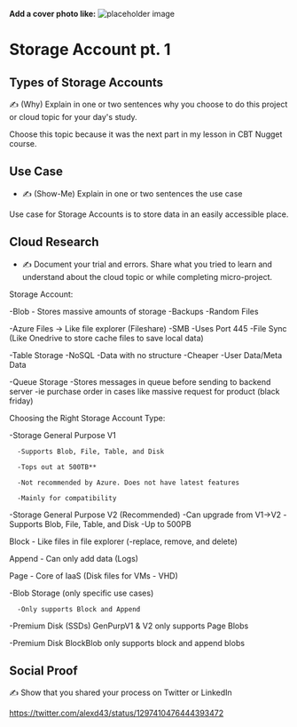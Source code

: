 <!-- This template removes the micro tutorial for a quicker post and removes images for a full template check out the 000-DAY-ARTICLE-LONG-TEMPLATE.MD-->

**Add a cover photo like:**
![placeholder image](https://via.placeholder.com/1200x600)

# Storage Account pt. 1

## Types of Storage Accounts

✍️ (Why) Explain in one or two sentences why you choose to do this project or cloud topic for your day's study.

Choose this topic because it was the next part in my lesson in CBT Nugget course.

## Use Case

- ✍️ (Show-Me) Explain in one or two sentences the use case

Use case for Storage Accounts is to store data in an easily accessible place.

## Cloud Research

- ✍️ Document your trial and errors. Share what you tried to learn and understand about the cloud topic or while completing micro-project.

Storage Account:

  -Blob - Stores massive amounts of storage
      -Backups
      -Random Files
      
  -Azure Files -> Like file explorer (Fileshare)
      -SMB
      -Uses Port 445
      -File Sync (Like Onedrive to store cache files to save local data)
      
  -Table Storage
      -NoSQL
        -Data with no structure
        -Cheaper
        -User Data/Meta Data
        
  -Queue Storage
      -Stores messages in queue before sending to backend server
        -ie purchase order in cases like massive request for product (black friday)
        
        
        
Choosing the Right Storage Account Type:

  -Storage General Purpose V1
  
      -Supports Blob, File, Table, and Disk
      
      -Tops out at 500TB**
      
      -Not recommended by Azure. Does not have latest features
      
      -Mainly for compatibility
      
  -Storage General Purpose V2 (Recommended)
      -Can upgrade from V1->V2
      -Supports Blob, File, Table, and Disk
      -Up to 500PB
      
Block - Like files in file explorer (-replace, remove, and delete)

Append - Can only add data (Logs)

Page - Core of IaaS (Disk files for VMs - VHD)
      
  -Blob Storage (only specific use cases)
  
      -Only supports Block and Append
      
  -Premium Disk (SSDs) GenPurpV1 & V2 only supports Page Blobs
  
  -Premium Disk BlockBlob only supports block and append blobs

## Social Proof

✍️ Show that you shared your process on Twitter or LinkedIn

https://twitter.com/alexd43/status/1297410476444393472
